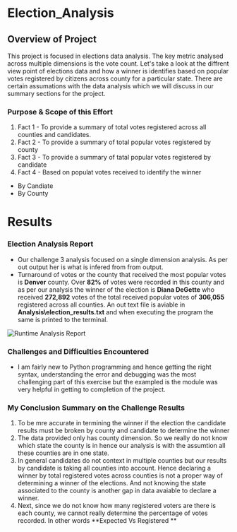 # Election_Analysis

## Overview of Project
This project is focused in elections data analysis. The key metric analysed across multiple dimensions is the vote count. Let's take a look at the diffrent view point of elections data and how a winner is identifies based on popular votes registered by citizens across county for a particular state. There are certain assumations with the data analysis which we will discuss in our summary sections for the project.

### Purpose & Scope of this Effort
1. Fact 1 - To provide a summary of total votes registered across all counties and candidates.
2. Fact 2 - To provide a summary of total popular votes registered by county
3. Fact 3 - To provide a summary of tatal popular votes registered by candidate
4. Fact 4 - Based on populat votes received to identify the winner
  * By Candiate
  * By County


# Results
### Election Analysis Report
* Our challenge 3 analysis focused on a single dimension analysis. As per out output her is what is infered from from output.
* Turnaround of votes or the county that received the most popular votes is **Denver** county. Over **82%** of votes were recorded in this county and as per our analysis the winner of the election is **Diana DeGette** who received **272,892** votes of the total received popular votes of **306,055** registered across all counties. An out text file is aviable in **Analysis\election_results.txt** and when executing the program the same is printed to the terminal. 

<img src=/Resources/RuntimeComparisonTable.png alt="Runtime Analysis Report"/>
 
                                                                                                                                                                      
### Challenges and Difficulties Encountered
* I am fairly new to Python programming and hence getting the right syntax, understanding the error and debugging was the most challenging part of this exercise but the exampled is the module was very helpful in getting to completion of the project. 

### My Conclusion Summary on the Challenge Results 
1. To be mre accurate in termining the winner if the election the candidate results must be broken by county and candidate to determine the winner
2. The data provided only has county dimension. So we really do not know which state the county is in hence our analysis is with the assumtion all these counties are in one state.
3. In general candidates do not context in multiple counties but our results by candidate is taking all counties into account. Hence declaring a winner by total registered votes across counties is not a proper way of determining a winner of the elections. And not knowing the state associated to the county is another gap in data avaiable to declare a winner.
4. Next, since we do not know how many registered voters are there is each county, we cannot really determine the percentage of votes recorded. In other words **Expected Vs Registered **
